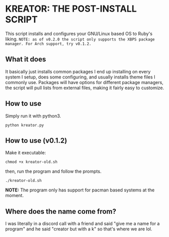 # KREATOR: THE POST-INSTALL SCRIPT
This script installs and configures your GNU/Linux based OS to Ruby's liking.
```NOTE: as of v0.2.0 the script only supports the XBPS package manager. For Arch support, try v0.1.2.```

## What it does
It basically just installs common packages I end up installing on every system I setup, does some configuring, and usually installs theme files I commonly use. Packages will have options for different package managers, the script will pull lists from external files, making it fairly easy to customize.

## How to use
Simply run it with python3.

```python kreator.py```

## How to use (v0.1.2)
Make it executable:

```chmod +x kreator-old.sh```

then, run the program and follow the prompts.

```./kreator-old.sh```

**NOTE:** The program only has support for pacman based systems at the moment.

## Where does the name come from?
I was literally in a discord call with a friend and said "give me a name for a program" and he said "creator but with a k" so that's where we are lol.
